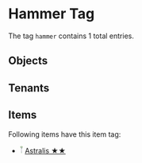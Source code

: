 # Hammer Tag

The tag `hammer` contains 1 total entries.

## Objects

## Tenants

## Items

Following items have this item tag:

- <img src="https://raw.githubusercontent.com/Ceterai/Enternia/main/items/active/weapons/melee/alta/heavy/ct_astralis.png" alt="Astralis ★★ icon" loading="lazy" width="auto" height="16px"/> [Astralis ★★](https://ceterai.github.io/MyEnternia/Wiki/Astralis)
